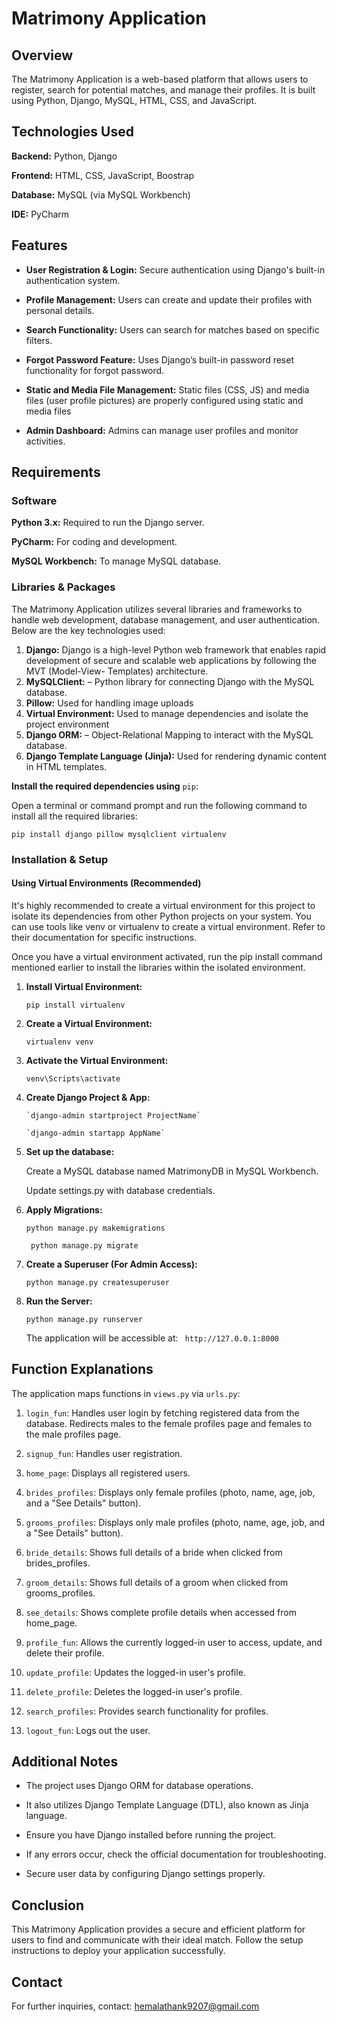 # Matrimony Application

## Overview
The Matrimony Application is a web-based platform that allows users to register, search for potential matches, and manage their profiles. It is built using Python, Django, MySQL, HTML, CSS, and JavaScript.

## Technologies Used

__Backend:__ Python, Django

__Frontend:__ HTML, CSS, JavaScript, Boostrap

__Database:__ MySQL (via MySQL Workbench)

__IDE:__ PyCharm

## Features

* **User Registration & Login:** Secure authentication using Django's built-in authentication system.

* **Profile Management:** Users can create and update their profiles with personal details.

* **Search Functionality:** Users can search for matches based on specific filters.
  
* **Forgot Password Feature:** Uses Django’s built-in password reset functionality for forgot password.
  
* **Static and Media File Management:** Static files (CSS, JS) and media files (user profile pictures) are properly configured using static and media files

* **Admin Dashboard:** Admins can manage user profiles and monitor activities.

## Requirements

### Software

**Python 3.x:** Required to run the Django server.

**PyCharm:** For coding and development.

**MySQL Workbench:** To manage MySQL database.

### Libraries & Packages
The Matrimony Application utilizes several libraries and frameworks to handle web development, database management, and user authentication. Below are the key technologies used:

1. **Django:** Django is a high-level Python web framework that enables rapid development of secure and scalable web applications by following the MVT (Model-View-                        Templates) architecture.
2. **MySQLClient:** – Python library for connecting Django with the MySQL database.
3. **Pillow:** Used for handling image uploads 
4. **Virtual Environment:** Used to manage dependencies and isolate the project environment
5. **Django ORM:** – Object-Relational Mapping to interact with the MySQL database.
7. **Django Template Language (Jinja):** Used for rendering dynamic content in HTML templates.

**Install the required dependencies using** `pip`:

Open a terminal or command prompt and run the following command to install all the required libraries:

`pip install django pillow mysqlclient virtualenv`

### Installation & Setup

#### Using Virtual Environments (Recommended)
It's highly recommended to create a virtual environment for this project to isolate its dependencies from other Python projects on your system. You can use tools like venv or virtualenv to create a virtual environment. Refer to their documentation for specific instructions.

Once you have a virtual environment activated, run the pip install command mentioned earlier to install the libraries within the isolated environment.

1. **Install Virtual Environment:**

      `pip install virtualenv`

2. **Create a Virtual Environment:**

      `virtualenv venv`

3. **Activate the Virtual Environment:**

      `venv\Scripts\activate`

4. **Create Django Project & App:**

       `django-admin startproject ProjectName`
   
       `django-admin startapp AppName`

6. **Set up the database:**

      Create a MySQL database named MatrimonyDB in MySQL Workbench.
   
      Update settings.py with database credentials.

8. **Apply Migrations:**

    `python manage.py makemigrations`
   
   ` python manage.py migrate`
   
10. **Create a Superuser (For Admin Access):**

      `python manage.py createsuperuser`

8. **Run the Server:**

      `python manage.py runserver`

      The application will be accessible at: ` http://127.0.0.1:8000`

## Function Explanations

The application maps functions in `views.py` via `urls.py`:

1. `login_fun`: Handles user login by fetching registered data from the database. Redirects males to the female profiles page and females to the male profiles page.

2. `signup_fun`: Handles user registration.

4. `home_page`: Displays all registered users.

5. `brides_profiles`: Displays only female profiles (photo, name, age, job, and a "See Details" button).

6. `grooms_profiles`: Displays only male profiles (photo, name, age, job, and a "See Details" button).

7. `bride_details`: Shows full details of a bride when clicked from brides_profiles.

8. `groom_details`: Shows full details of a groom when clicked from grooms_profiles.

9. `see_details`: Shows complete profile details when accessed from home_page.

10. `profile_fun`: Allows the currently logged-in user to access, update, and delete their profile.

11. `update_profile`: Updates the logged-in user's profile.

12. `delete_profile`: Deletes the logged-in user's profile.

13. `search_profiles`: Provides search functionality for profiles.

14. `logout_fun`: Logs out the user.

## Additional Notes

* The project uses Django ORM for database operations.

* It also utilizes Django Template Language (DTL), also known as Jinja language.

* Ensure you have Django installed before running the project.

* If any errors occur, check the official documentation for troubleshooting.

* Secure user data by configuring Django settings properly.

## Conclusion

This Matrimony Application provides a secure and efficient platform for users to find and communicate with their ideal match. Follow the setup instructions to deploy your application successfully.

## Contact

For further inquiries, contact: hemalathank9207@gmail.com


